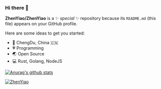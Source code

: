 ### Hi there 👋


**ZhenYiao/ZhenYiao** is a ✨ _special_ ✨ repository because its `README.md` (this file) appears on your GitHub profile.

Here are some ideas to get you started:
<!--
- 🔭 I’m currently working on ...
- 🌱 I’m currently learning ...
- 👯 I’m looking to collaborate on ...
- 🤔 I’m looking for help with ...
- 💬 Ask me about ...
- 📫 How to reach me: ...
- 😄 Pronouns: ...
- ⚡ Fun fact: ...
-->

<!--
<img align="right" src="https://github-readme-stats.vercel.app/api?username=ZhenYiao&show_icons=true" alt="ZhenYiao' github stats" />
-->


- 👨 ChengDu, China 🇨🇳
- 💗 Programming
- 🌏 Open Source
- 💻 Rust, Golang, NodeJS

[![Anurag's github stats](https://github-readme-stats.vercel.app/api?username=ZhenYiao)](https://github.com/ZhenYiao)


<picture>
  <source media="(prefers-color-scheme: dark)" srcset="https://raw.githubusercontent.com/ZhenYiao/ZhenYiao/output/github-contribution-grid-snake-dark.svg">
  <source media="(prefers-color-scheme: light)" srcset="https://raw.githubusercontent.com/ZhenYiao/ZhenYiao/output/github-contribution-grid-snake.svg">
<!--   <img alt="github contribution grid snake animation" src="https://raw.githubusercontent.com/ZhenYiao/ZhenYiao/output/github-contribution-grid-snake.svg"> -->
</picture>

[![ZhenYiao](https://github-profile-trophy.vercel.app/?username=ZhenYiao&column=7&margin-w=10&no-bg=true)](https://github.com/ZhenYiao/ZhenYiao)
